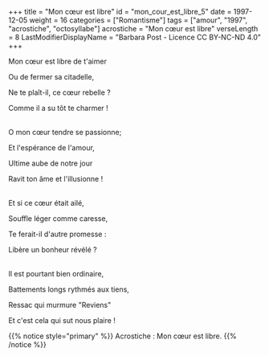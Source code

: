 +++
title = "Mon cœur est libre"
id = "mon_cour_est_libre_5"
date = 1997-12-05
weight = 16
categories = ["Romantisme"]
tags = ["amour", "1997", "acrostiche", "octosyllabe"]
acrostiche = "Mon cœur est libre"
verseLength = 8
LastModifierDisplayName = "Barbara Post - Licence CC BY-NC-ND 4.0"
+++

Mon cœur est libre de t'aimer

Ou de fermer sa citadelle,

Ne te plaît-il, ce cœur rebelle ?

Comme il a su tôt te charmer !

 \
O mon cœur tendre se passionne;

Et l'espérance de l'amour,

Ultime aube de notre jour

Ravit ton âme et l'illusionne !

 \
Et si ce cœur était ailé,

Souffle léger comme caresse,

Te ferait-il d'autre promesse :

Libère un bonheur révélé ?

 \
Il est pourtant bien ordinaire,

Battements longs rythmés aux tiens,

Ressac qui murmure "Reviens"

Et c'est cela qui sut nous plaire !

{{% notice style="primary" %}}
Acrostiche : Mon cœur est libre.
{{% /notice %}}
